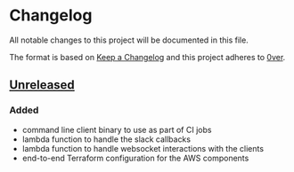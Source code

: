 # Changelog

All notable changes to this project will be documented in this file.

The format is based on [Keep a Changelog](http://keepachangelog.com/en/1.0.0/)
and this project adheres to [0ver](https://0ver.org).

## [Unreleased]

### Added

- command line client binary to use as part of CI jobs
- lambda function to handle the slack callbacks
- lambda function to handle websocket interactions with the clients
- end-to-end Terraform configuration for the AWS components

[Unreleased]: https://github.com/mvisonneau/approuvez/compare/v0.0.1...HEAD

